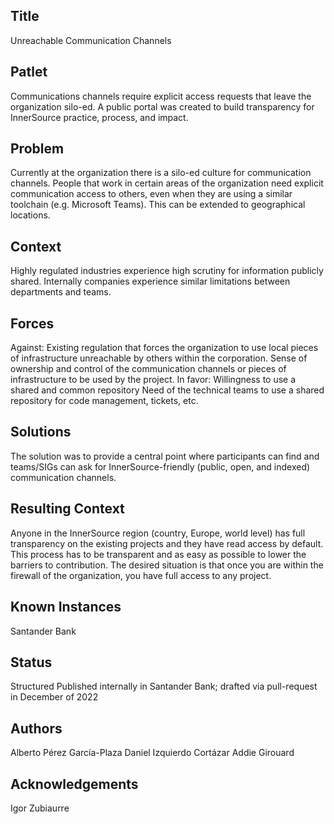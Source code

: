 ## Title

Unreachable Communication Channels

## Patlet
Communications channels require explicit access requests that leave the organization silo-ed. A public portal was created to build transparency for InnerSource practice, process, and impact. 

## Problem

Currently at the organization there is a silo-ed culture for communication channels. People that work in certain areas of the organization need explicit communication access to others, even when they are using a similar toolchain (e.g. Microsoft Teams). This can be extended to geographical locations.

## Context

Highly regulated industries experience high scrutiny for information publicly shared. Internally companies experience similar limitations between departments and teams.

## Forces

Against:
Existing regulation that forces the organization to use local pieces of infrastructure unreachable by others within the corporation.
Sense of ownership and control of the communication channels or pieces of infrastructure to be used by the project.
In favor:
Willingness to use a shared and common repository
Need of the technical teams to use a shared repository for code management, tickets, etc.

## Solutions

The solution was to provide a central point where participants can find and teams/SIGs can ask for InnerSource-friendly (public, open, and indexed) communication channels.

## Resulting Context

Anyone in the InnerSource region (country, Europe, world level) has full transparency on the existing projects and they have read access by default. This process has to be transparent and as easy as possible to lower the barriers to contribution. The desired situation is that once you are within the firewall of the organization, you have full access to any project.

## Known Instances 

Santander Bank

## Status 

Structured
Published internally in Santander Bank; drafted via pull-request in December of 2022

## Authors

Alberto Pérez García-Plaza
Daniel Izquierdo Cortázar
Addie Girouard

## Acknowledgements 

Igor Zubiaurre
